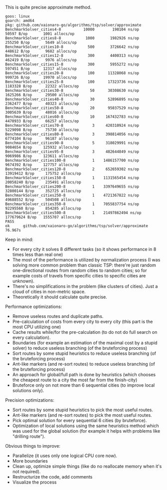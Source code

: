 This is quite precise approximate method.

```
goos: linux
goarch: amd64
pkg: github.com/xaionaro-go/algorithms/tsp/solver/approximate
BenchmarkSolver_cities4-8     	   10000	    198104 ns/op	   50597 B/op	    1001 allocs/op
BenchmarkSolver_cities8-8     	    1000	   1982926 ns/op	  255250 B/op	    5649 allocs/op
BenchmarkSolver_cities10-8    	     500	   3726642 ns/op	  448612 B/op	    9682 allocs/op
BenchmarkSolver_cities12-8    	     300	   4400313 ns/op	  462419 B/op	    9976 allocs/op
BenchmarkSolver_cities15-8    	     300	   5955272 ns/op	  597451 B/op	   12317 allocs/op
BenchmarkSolver_cities20-8    	     100	  11328068 ns/op	  999726 B/op	   19970 allocs/op
BenchmarkSolver_cities25-8    	     100	  17323736 ns/op	 1183328 B/op	   22322 allocs/op
BenchmarkSolver_cities30-8    	      50	  30308630 ns/op	 1625266 B/op	   29500 allocs/op
BenchmarkSolver_cities40-8    	      30	  52896895 ns/op	 2362477 B/op	   40323 allocs/op
BenchmarkSolver_cities50-8    	      20	  95037529 ns/op	 3005639 B/op	   48016 allocs/op
BenchmarkSolver_cities60-8    	      10	 167432783 ns/op	 4470933 B/op	   66257 allocs/op
BenchmarkSolver_cities70-8    	       3	 420310924 ns/op	 5229098 B/op	   75730 allocs/op
BenchmarkSolver_cities80-8    	       3	 398814056 ns/op	 6774104 B/op	   96187 allocs/op
BenchmarkSolver_cities90-8    	       5	 318029991 ns/op	 9084654 B/op	  125932 allocs/op
BenchmarkSolver_cities95-8    	       3	 482644849 ns/op	 9069986 B/op	  123611 allocs/op
BenchmarkSolver_cities100-8   	       1	1486157700 ns/op	 9674392 B/op	  127757 allocs/op
BenchmarkSolver_cities120-8   	       2	 652659302 ns/op	13919412 B/op	  175752 allocs/op
BenchmarkSolver_cities150-8   	       1	1131565454 ns/op	20058240 B/op	  235491 allocs/op
BenchmarkSolver_cities200-8   	       1	3397649655 ns/op	32800144 B/op	  352725 allocs/op
BenchmarkSolver_cities250-8   	       1	4721367822 ns/op	49688552 B/op	  504508 allocs/op
BenchmarkSolver_cities350-8   	       1	7055837754 ns/op	92295560 B/op	  854285 allocs/op
BenchmarkSolver_cities500-8   	       1	21497862494 ns/op	177679624 B/op	 1555707 allocs/op
PASS
ok  	github.com/xaionaro-go/algorithms/tsp/solver/approximate	76.967s
```

Keep in mind:
* For every city it solves 8 different tasks (so it shows performance in 8 times less than real one)
* The most of the performance is utilized by normalization process (I was solving more common problem than classic TSP: there're just random one-directional routes from random cities to random cities; so for example costs of travels from specific cities to specific cities are unknown).
* There's no simplifications in the problem (like clusters of cities). Just a cloud of cities in non-metric space.
* Theoretically it should calculate quite precise.

Performance optimizations:
* Remove useless routes and duplicate paths.
* Pre-calculation of costs from every city to every city (this part is the most CPU utilizing one)
* Cache results while/for the pre-calculation (to do not do full search on every calculation).
* Boundaries (for example an estimation of the maximal cost by a stupid solver) to reduce useless branching (of the bruteforcing process)
* Sort routes by some stupid heuristics to reduce useless branching (of the bruteforcing process)
* Ant-like markers (and re-sort routes) to reduce useless branching (of the bruteforcing process)
* An approach for global/full path is done by heuristics (which chooses the cheapest route to a city the most far from the finish-city)
* Bruteforce only on not more than 6 sequential cities (to improve local solutions only).

Precision optimizations:
* Sort routes by some stupid heuristics to pick the most useful routes.
* Ant-like markers (and re-sort routes) to pick the most useful routes.
* Pick optimal solution for every sequential 6 cities (by bruteforce).
* Optimization of local solutions using the same heuristics method which was used for the global solution (for example it helps with problems like "drilling route").

Obvious things to improve:
* Parallelize (it uses only one logical CPU core now).
* More boundaries
* Clean up, optimize simple things (like do no reallocate memory when it's not required).
* Restructurize the code, add comments
* Visualize the process